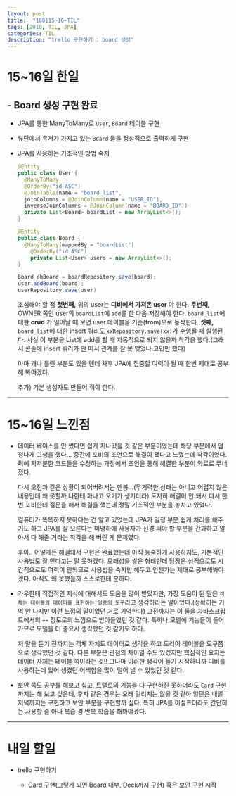 ```yaml
---
layout: post
title:  "180115~16-TIL"
tags: [2018, TIL, JPA]
categories: TIL
description: "trello 구현하기 : board 생성"
---
```


15~16일 한일
============

## - Board 생성 구현 완료  
  - JPA를 통한 ManyToMany로 `User`, `Board` 테이블 구현    

  - 뷰단에서 유저가 가지고 있는 `Board` 들을 정상적으로 출력하게 구현  

  - JPA를 사용하는 기초적인 방법 숙지  

    ```java
    @Entity
    public class User {
      @ManyToMany
      @OrderBy("id ASC")
      @JoinTable(name = "board_list",
      joinColumns = @JoinColumn(name = "USER_ID"),
      inverseJoinColumns = @JoinColumn(name = "BOARD_ID"))
      private List<Board> boardList = new ArrayList<>();
    }
    ```
    ```java
    @Entity
    public class Board {
      @ManyToMany(mappedBy = "boardList")
    	@OrderBy("id ASC")
    	private List<User> users = new ArrayList<>();
    }
    ```
    ```java
    Board dbBoard = boardRepository.save(board);
    user.addBoard(board);
  	userRepository.save(user)
    ```  

    조심해야 할 점 **첫번째,** 위의 user는 **디비에서 가져온 user** 야 한다. **두번째,** OWNER 쪽인 user의 `boardList`에 `add`를 한 다음 저장해야 한다. `board_list`에 대한 **crud** 가 일어날 때 보면 user 테이블을 기준(from)으로 동작한다. **셋째,** `board_list`에 대한 insert 쿼리도 `xxRepository.save(xx)`가 수행될 때 실행된다. 사실 이 부분을 List에 add를 할 때 자동적으로 되지 않을까 착각을 했다.(그래서 콘솔에 insert 쿼리가 안 떠서 관계를 잘 못 맺었나 고민만 했다)  

    아마 꽤나 틀린 부분도 있을 텐데 차후 JPA에 집중할 여력이 될 때 한번 제대로 공부해 봐야겠다.

    추가) 기본 생성자도 만들어 줘야 한다.

---

15~16일 느낀점
=============

- 데이터 베이스를 안 썼다면 쉽게 지나갔을 것 같은 부분이었는데 해당 부분에서 엄청나게 고생을 했다... 중간에 포비의 조언으로 해결이 됐다고 느꼈는데 착각이었다. 뒤에 지저분한 코드들을 수정하는 과정에서 조언을 통해 해결한 부분이 와르르 무너졌다.

  다시 오전과 같은 상황이 되어버려서는 멘붕...(무기력한 상태는 아니고 어렵지 않은 내용인데 왜 못할까 나한테 화나고 오기가 생기더라) 도저히 해결이 안 돼서 다시 한번 포비한테 질문을 해서 해결을 했는데 정말 기초적인 부분을 놓치고 있었다.  

  컴퓨터가 똑똑하지 못하다는 건 알고 있었는데 JPA가 일정 부분 쉽게 처리를 해주기도 하고 JPA를 잘 모른다는 미명하에 사용자가 신경 써야 할 부분을 간과하고 알아서 다 해줄 거라는 착각을 해 버린 게 문제였다.

  후아.. 어떻게든 해결돼서 구현은 완료했는데 아직 능숙하게 사용하지도, 기본적인 사용법도 잘 안다고는 말 못하겠다. 모래성을 쌓은 형태인데 당장은 심적으로도 시간적으로도 여력이 안되므로 사용법을 숙지만 해두고 언젠가는 제대로 공부해봐야겠다. 아직도 왜 못했을까 스스로한테 분하다.  

- 카우한테 직접적인 지식에 대해서도 도움을 많이 받았지만, 가장 도움이 된 말은 `객체는 테이블의 데이터를 표현하는 일종의 도구`라고 생각하라는 말이었다.(정확히는 기억 안 나지만 이런 느낌의 말이었던 거로 기억한다) 그전까지는 이 둘을 자바스크립트에서의 `==` 정도로의 느낌으로 받아들였던 것 같다. 특히나 모델에 기능들이 들어가므로 모델을 더 중요시 생각했던 것 같기도 하다.    

  저 말을 듣기 전까지는 객체 자체도 데이터로 생각을 하고 도리어 테이블을 도구쯤으로 생각했던 것 같다. 다른 부분은 관점의 차이일 수도 있겠지만 핵심적인 요지는 데이터 자체는 테이블 쪽이라는 것!! 그나마 이러한 생각이 들기 시작하니까 디비를 사용하는데 있어 생겼던 어색함을 많이 덜어 낼 수 있었던 것 같다.

- 보안 쪽도 공부를 해보고 싶고, 트렐로의 기능을 다 구현하진 못하더라도 `Card` 구현까지는 해 보고 싶은데, 후자 같은 경우는 오래 걸리지는 않을 것 같아 일단은 내일 저녁까지는 구현하고 보안 부분을 구현할까 싶다. 특히 JPA를 어설프더라도 간단히는 사용할 줄 아나 복습 겸 반복 학습을 해봐야겠다.

---

내일 할일
=========

- trello 구현하기  

  - Card 구현(그렇게 되면 Board 내부, Deck까지 구현) 혹은 보안 구현 시작  
